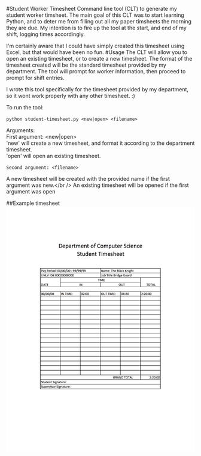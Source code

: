 #Student Worker Timesheet
Command line tool (CLT) to generate my student worker timsheet. The main goal of this CLT was to start learning Python, and to deter me from filling out all my paper timsheets the morning they are due. My intention is to fire up the tool at the start, and end of my shift, logging times accordingly.

I'm certainly aware that I could have simply created this timesheet using Excel, but that would have been no fun.
#Usage
The CLT will allow you to open an existing timesheet, or to create a new timesheet. 
The format of the timesheet created will be the standard timesheet provided by my department. The tool will prompt for worker information, then proceed to prompt for shift entries.  

I wrote this tool specifically for the timesheet provided by my department, so it wont work properly with any other timesheet. :)

To run the tool:

	python student-timesheet.py <new|open> <filename>

Arguments:	
	First argument: <new|open>  
'new' will create a new timesheet, and format it according to the department timesheet.<br />
'open' will open an existing timesheet.

	Second argument: <filename> 
A new timesheet will be created with the provided name if the first argument was new.</br />
An existing timesheet will be opened if the first argument was open 

##Example timesheet 
![Example timesheet](https://raw.githubusercontent.com/joelmacias/student-timesheet/master/sample_timesheet.jpg)
